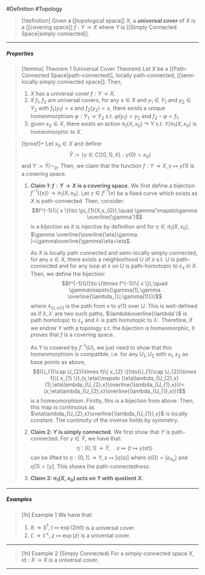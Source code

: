 #Definition #Topology 

> [!definition]
> Given a [[topological space]] $X$, a ***universal cover*** of $X$ is a [[covering space]] $f:Y\to X$ where $Y$ is [[Simply Connected Space|simply connected]].
---
##### Properties
> [!lemma] Theorem 1 (Universal Cover Theorem)
> Let $X$ be a [[Path-Connected Space|path-connected]], locally path-connected, [[semi-locally simply connected space]]. Then, 
> 1. $X$ has a universal cover $f:Y\to X$.
> 2. if $f_{1},f_{2}$ are universal covers, for any $x\in X$ and $y_{1}\in Y_{1}$ and $y_{2}\in Y_{2}$ with $f_{1}(y_{1})=x$ and $f_{2}(y_{2})=x$, there exists a unique homeomorphism $\varphi:Y_{1}\to Y_{2}$ s.t. $\varphi(y_{1})=y_{2}$ and $f_{2}\circ\varphi=f_{1}$.
> 3. given $x_{0}\in X$, there exists an action $\pi_{1}(X,x_{0}) \curvearrowright Y$ s.t. $Y / \pi_{1}(X,x_{0})$ is homeomorphic to $X$.

> [!proof]+
> Let $x_{0}\in X$ and define: $$\tilde{Y}:=\{ \gamma\in C([0,1],X): \gamma(0)=x_{0}\}$$and $Y:=\tilde{Y} /\sim_{p}$. Then, we claim that the function $f:Y\to X, \gamma\mapsto \gamma(1)$ is a covering space.
> 1. **Claim 1: $f:Y\to X$ is a covering space.**
>    We first define a bijection $f^{-1}(\{ x \})\to \pi_{1}(X,x_{0})$. Let $\gamma\in f^{-1}(x)$ be a fixed curve which exists as $X$ is path-connected. Then, consider: $$f^{-1}(\{ x \})\to \pi_{1}(X,x_{0}),\quad \gamma'\mapsto\gamma \overline{\gamma'}$$is a bijection as it is injective by definition and for $\eta\in \pi_{1}(X,x_{0})$, $\gamma \overline{\overline{\eta}\gamma }=\gamma\overline{\gamma}\eta=\eta$.
>    
>    As $X$ is locally path connected and semi-locally simply connected, for any $x\in X$, there exists a neighborhood $U$ of $x$ s.t. $U$ is path-connected and for any loop at $x$ on $U$ is path-homotopic to $\varepsilon_{x}$ in $X$. Then, we define the bijection: $$f^{-1}(U)\to U\times f^{-1}(\{ x \}),\quad \gamma\mapsto(\gamma(1),\gamma \overline{\lambda_{U,\gamma(1)}})$$where $\lambda_{U,\gamma(1)}$ is the path from $x$ to $\gamma(1)$ over $U$. This is well-defined as if $\lambda,\lambda'$ are two such paths, $\lambda\overline{\lambda'}$ is path homotopic to $\varepsilon_{x}$ and $\lambda$ is path homotopic to $\lambda'$. Therefore, if we endow $Y$ with a topology s.t. the bijection is homeomorphic, it proves that $f$ is a covering space.
>    
>    As $Y$ is covered by $f^{-1}(U)$, we just need to show that this homeomorphism is compatible, i.e. for any $U_{1},U_{2}$ with $x_{1},x_{2}$ as base points as above, $$(U_{1}\cap U_{2})\times f(\{ x_{2} \})\to(U_{1}\cap U_{2})\times f(\{ x_{1} \}),(x,\eta)\mapsto (\eta\lambda_{U_{2},x}(1),\eta\lambda_{U_{2},x}\overline{\lambda_{U_{1},x}})=(x,\eta\lambda_{U_{2},x}\overline{\lambda_{U_{1},x}})$$is a homeomorphism. Firstly, this is a bijection from above. Then, this map is continuous  as $\eta\lambda_{U_{2},x}\overline{\lambda_{U_{1}},x}$ is locally constant. The continuity of the inverse holds by symmetry.
> 2. **Claim 2: $Y$ is simply connected.**
> 	   We first show that $Y$ is path-connected. For $\gamma\in \tilde{Y}$, we have that: $$\tilde{\eta}:[0,1]\to \tilde{Y},\quad s\mapsto(t\mapsto\gamma(st))$$ can be lifted to $\eta:[0,1]\to Y, s\mapsto[\tilde{\eta}(s)]$ where $\eta(0)=[\varepsilon_{x_{0}}]$ and $\eta(1)=[\gamma]$. This shows the path-connectedness.
> 	   
> 	   
> 1. **Claim 3: $\pi_{1}(X,x_{0})$ acts on $Y$ with quotient $X$.**
---
##### Examples
> [!h] Example 1
> We have that:
> 1. $\mathbb{R}\to S^1,t\mapsto \exp(2\pi it)$ is a universal cover.
> 2. $\mathbb{C}\to \mathbb{C}^\times, z\mapsto \exp(z)$ is a universal cover. 
---
> [!h] Example 2 (Simply Connected)
> For a simply-connected space $X$, $\text{id}:X\to X$ is a universal cover.
---
